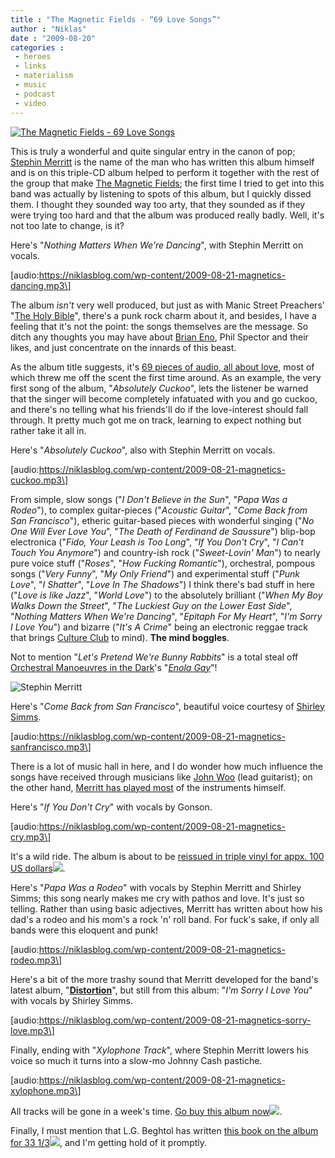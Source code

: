 ```yaml
---
title : "The Magnetic Fields - “69 Love Songs”"
author : "Niklas"
date : "2009-08-20"
categories : 
 - heroes
 - links
 - materialism
 - music
 - podcast
 - video
---
```


[![The Magnetic Fields - 69 Love Songs](http://farm1.static.flickr.com/105/309812342_66ba1d89ae.jpg)](http://www.flickr.com/photos/owai/309812342)

This is truly a wonderful and quite singular entry in the canon of pop; [Stephin Merritt](http://en.wikipedia.org/wiki/Stephin_Merritt) is the name of the man who has written this album himself and is on this triple-CD album helped to perform it together with the rest of the group that make [The Magnetic Fields](http://en.wikipedia.org/wiki/The_Magnetic_Fields); the first time I tried to get into this band was actually by listening to spots of this album, but I quickly dissed them. I thought they sounded way too arty, that they sounded as if they were trying too hard and that the album was produced really badly. Well, it's not too late to change, is it?

Here's "_Nothing Matters When We're Dancing_", with Stephin Merritt on vocals.

\[audio:https://niklasblog.com/wp-content/2009-08-21-magnetics-dancing.mp3\]

The album _isn't_ very well produced, but just as with Manic Street Preachers' "[The Holy Bible](http://en.wikipedia.org/wiki/The_Holy_Bible_%28album%29 "The Holy Bible (album)")", there's a punk rock charm about it, and besides, I have a feeling that it's not the point: the songs themselves are the message. So ditch any thoughts you may have about [Brian Eno](http://www.last.fm/music/Brian%2BEno "Brian Eno"), Phil Spector and their likes, and just concentrate on the innards of this beast.

As the album title suggests, it's [69 pieces of audio, all about love](http://en.wikipedia.org/wiki/69_Love_Songs), most of which threw me off the scent the first time around. As an example, the very first song of the album, "_Absolutely Cuckoo_", lets the listener be warned that the singer will become completely infatuated with you and go cuckoo, and there's no telling what his friends'll do if the love-interest should fall through. It pretty much got me on track, learning to expect nothing but rather take it all in.

Here's "_Absolutely Cuckoo_", also with Stephin Merritt on vocals.

\[audio:https://niklasblog.com/wp-content/2009-08-21-magnetics-cuckoo.mp3\]

From simple, slow songs ("_I Don't Believe in the Sun_", "_Papa Was a Rodeo_"), to complex guitar-pieces ("_Acoustic Guitar_", "_Come Back from San Francisco_"), etheric guitar-based pieces with wonderful singing ("_No One Will Ever Love You_", "_The Death of Ferdinand de Saussure_") blip-bop electronica ("_Fido, Your Leash is Too Long_", "_If You Don't Cry_", "_I Can't Touch You Anymore_") and country-ish rock ("_Sweet-Lovin' Man_") to nearly pure voice stuff ("_Roses_", "_How Fucking Romantic_"), orchestral, pompous songs ("_Very Funny_", "_My Only Friend_") and experimental stuff ("_Punk Love_", "_I Shatter_", "_Love In The Shadows_") I think there's bad stuff in here ("_Love is like Jazz_", "_World Love_") to the absolutely brilliant ("_When My Boy Walks Down the Street_", "_The Luckiest Guy on the Lower East Side_", "_Nothing Matters When We're Dancing_", "_Epitaph For My Heart_", "_I'm Sorry I Love You_") and bizarre ("_It's A Crime_" being an electronic reggae track that brings [Culture Club](http://www.last.fm/music/Culture%2BClub "Culture Club") to mind). **The mind boggles**.

Not to mention "_Let's Pretend We're Bunny Rabbits_" is a total steal off [Orchestral Manoeuvres in the Dark](http://en.wikipedia.org/wiki/Orchestral%20Manoeuvres%20In%20The%20Dark)'s "_[Enola Gay](http://www.youtube.com/watch?v=szIx2hOiVWs)_"!

![Stephin Merritt](http://userserve-ak.last.fm/serve/500/398246/Stephin+Merritt.jpg)

Here's "_Come Back from San Francisco_", beautiful voice courtesy of [Shirley Simms](http://www.chickfactor.com/current/cf16_shirleysimms.shtml).

\[audio:https://niklasblog.com/wp-content/2009-08-21-magnetics-sanfrancisco.mp3\]

There is a lot of music hall in here, and I do wonder how much influence the songs have received through musicians like [John Woo](http://en.wikipedia.org/wiki/John_Woo_%28musician%29) (lead guitarist); on the other hand, [Merritt has played most](http://en.wikipedia.org/wiki/69_Love_Songs#Personnel) of the instruments himself.

Here's "_If You Don't Cry_" with vocals by Gonson.

\[audio:https://niklasblog.com/wp-content/2009-08-21-magnetics-cry.mp3\]

It's a wild ride. The album is about to be [reissued in triple vinyl for appx. 100 US dollars](http://www.amazon.com/gp/redirect.html?ie=UTF8&location=http%3A%2F%2Fwww.amazon.com%2F69-Love-Songs-Magnetic-Fields%2Fdp%2FB00274SIME&tag=niklasblog-20&linkCode=ur2&camp=1789&creative=9325)![](http://www.assoc-amazon.com/e/ir?t=niklasblog-20&l=ur2&o=1).

Here's "_Papa Was a Rodeo_" with vocals by Stephin Merritt and Shirley Simms; this song nearly makes me cry with pathos and love. It's just so telling. Rather than using basic adjectives, Merritt has written about how his dad's a rodeo and his mom's a rock 'n' roll band. For fuck's sake, if only all bands were this eloquent and punk!

\[audio:https://niklasblog.com/wp-content/2009-08-21-magnetics-rodeo.mp3\]

Here's a bit of the more trashy sound that Merritt developed for the band's latest album, "**[Distortion](http://en.wikipedia.org/wiki/Distortion_%28The_Magnetic_Fields_album%29)**", but still from this album: "_I'm Sorry I Love You_" with vocals by Shirley Simms.

\[audio:https://niklasblog.com/wp-content/2009-08-21-magnetics-sorry-love.mp3\]

Finally, ending with "_Xylophone Track_", where Stephin Merritt lowers his voice so much it turns into a slow-mo Johnny Cash pastiche.

\[audio:https://niklasblog.com/wp-content/2009-08-21-magnetics-xylophone.mp3\]

All tracks will be gone in a week's time. [Go buy this album now](http://www.amazon.com/gp/redirect.html?ie=UTF8&location=http%3A%2F%2Fwww.amazon.com%2F69-Love-Songs-Box-Set%2Fdp%2FB000N4R9UM&tag=niklasblog-20&linkCode=ur2&camp=1789&creative=9325)![](http://www.assoc-amazon.com/e/ir?t=niklasblog-20&l=ur2&o=1).

Finally, I must mention that L.G. Beghtol has written [this book on the album for 33 1/3](http://www.amazon.com/gp/redirect.html?ie=UTF8&location=http%3A%2F%2Fwww.amazon.com%2FMagnetic-Fields-69-Love-Songs%2Fdp%2F0826419259&tag=niklasblog-20&linkCode=ur2&camp=1789&creative=9325)![](http://www.assoc-amazon.com/e/ir?t=niklasblog-20&l=ur2&o=1), and I'm getting hold of it promptly.
